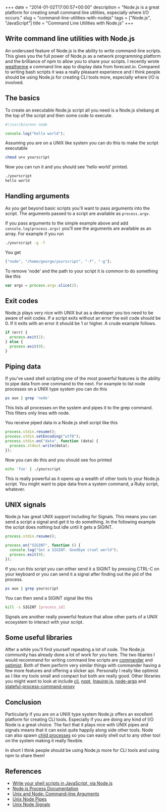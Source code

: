 +++
date = "2014-01-02T17:00:57+00:00"
description = "Node.js is a great platform for creating small command line utilities, especially where I/O occurs."
slug = "command-line-utilities-with-nodejs"
tags = ["Node.js", "JavaScript"]
title = "Command Line Utilities with Node.js"
+++

## Write command line utilities with Node.js

An underused feature of Node.js is the ability to write command-line scripts.
This gives you the full power of Node.js as a network programming platform and
the brilliance of npm to allow you to share your scripts. I recently wrote
[weatherme][2] a command line app to display data from forecast.io. Compared to
writing bash scripts it was a really pleasant experience and I think people
should be using Node.js for creating CLI tools more, especially where I/O is
involved.

## The basics

To create an executable Node.js script all you need is a Node.js shebang at the
top of the script and then some code to execute.

```javascript
#!/usr/bin/env node

console.log("hello world");
```

Assuming you are on a UNIX like system you can do this to make the script
executable

```sh
chmod u+x yourscript
```

Now you can run it and you should see 'hello world' printed.

```sh
./yourscript
hello world
```

## Handling arguments

As you get beyond basic scripts you'll want to pass arguments into the script.
The arguments passed to a script are available as `process.argv`.

If you pass arguments to the simple example above and add
`console.log(process.argv)` you'll see the arguments are available as an array.
For example if you run

```sh
./yourscript -g -f
```

You get

```javascript
["node", "/home/george/yourscript", "-f", "-g"];
```

To remove 'node' and the path to your script it is common to do something like
this

```javascript
var args = process.argv.slice(2);
```

## Exit codes

Node.js plays very nice with UNIX but as a developer you too need to be aware of
exit codes. If a script exits without an error the exit code should be 0. If it
exits with an error it should be 1 or higher. A crude example follows.

```javascript
if (err) {
  process.exit(1);
} else {
  process.exit(0);
}
```

## Piping data

If you've used shell scripting one of the most powerful features is the ability
to pipe data from one command to the next. For example to list node processes on
a UNIX type system you can do this

```sh
ps aux | grep 'node'
```

This lists all processes on the system and pipes it to the grep command. This
filters only lines with node.

You receive piped data in a Node.js shell script like this

```javascript
process.stdin.resume();
process.stdin.setEncoding("utf8");
process.stdin.on("data", function (data) {
  process.stdout.write(data);
});
```

Now you can do this and you should see foo printed

```sh
echo 'foo' | ./yourscript
```

This is really powerful as it opens up a wealth of other tools to your Node.js
script. You might want to pipe data from a system command, a Ruby script,
whatever.

## UNIX signals

Node.js has great UNIX support including for Signals. This means you can send a
script a signal and get it to do something. In the following example the script
does nothing but idle until it gets a SIGINT.

```javascript
process.stdin.resume();

process.on("SIGINT", function () {
  console.log("Got a SIGINT. Goodbye cruel world");
  process.exit(0);
});
```

If you run this script you can either send it a SIGINT by pressing CTRL-C on
your keyboard or you can send it a signal after finding out the pid of the
process.

```sh
ps aux | grep yourscript
```

You can then send a SIGINT signal like this

```sh
kill -s SIGINT [process_id]
```

Signals are another really powerful feature that allow other parts of a UNIX
ecosystem to interact with your script.

## Some useful libraries

After a while you'll find yourself repeating a lot of code. The Node.js
community has already done a lot of work for you here. The two libaries I would
recommend for writing command line scripts are [commander][7] and [optimist][8].
Both of them perform very similar things with commander having a few more
features and offering a slicker api. Personally I really like optimist as I like
my tools small and compact but both are really good. Other libraries you might
want to look at include [cli][9], [nopt][10], [Inquirer.js][12], [node-argp][13]
and [stateful-process-command-proxy][14]

## Conclusion

Particularly if you are on a UNIX type system Node.js offers an excellent
platform for creating CLI tools. Especially if you are doing any kind of I/O
Node is a great choice. The fact that it plays nice with UNIX pipes and signals
means that it can exist quite happily along side other tools. Node can also
spawn [child processes][11] so you can easily shell out to any other tool on the
system making it really flexible.

In short I think people should be using Node.js more for CLI tools and using npm
to share them!

## References

- [Write your shell scripts in JavaScript, via Node.js][1]
- [Node.js Process Documentation][3]
- [Unix and Node: Command-line Arguments][4]
- [Unix Node Pipes][5]
- [Unix Node Signals][6]

[1]: http://www.2ality.com/2011/12/nodejs-shell-scripting.html
[2]: https://github.com/shapeshed/weatherme
[3]: http://nodejs.org/api/process.html
[4]: http://dailyjs.com/2012/03/01/unix-node-arguments/
[5]: http://dailyjs.com/2012/03/08/unix-node-pipes/
[6]: http://dailyjs.com/2012/03/15/unix-node-signals/
[7]: https://github.com/visionmedia/commander.js
[8]: https://github.com/substack/node-optimist
[9]: https://github.com/chriso/cli
[10]: https://github.com/isaacs/nopt
[11]: http://nodejs.org/api/child_process.html
[12]: https://github.com/SBoudrias/Inquirer.js
[13]: https://github.com/gagle/node-argp
[14]: https://github.com/bitsofinfo/stateful-process-command-proxy
